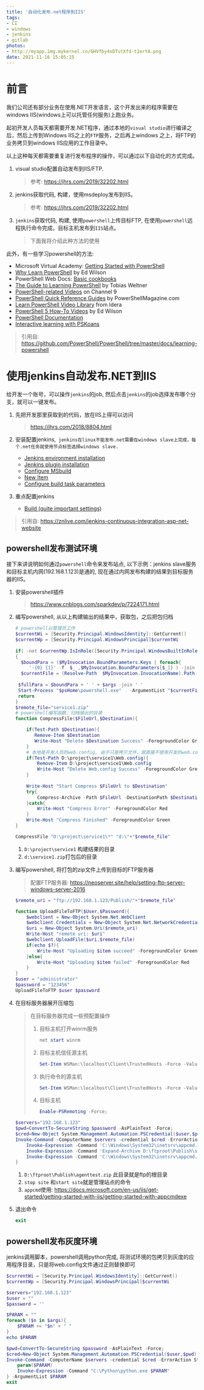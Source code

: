 ```yaml
---
title: '自动化发布.net程序到IIS'
tags:
- CI
- windows
- jenkins
- gitlab
photos:
- http://myapp.img.mykernel.cn/GHVfby4xDTutXfd-t2erYA.png
date: 2021-11-16 15:05:15
---
```


# 前言

我们公司还有部分业务在使用.NET开发语言，这个开发出来的程序需要在windows IIS(windows上可以托管任何服务)上跑业务。

起初开发人员每天都需要开发.NET程序，通过本地的`visual studio`进行编译之后，然后上传到Windows IIS之上的`FTP`服务，之后再上windows 之上，将FTP的业务拷贝到windows IIS应用的工作目录中。

以上这种每天都需要重复进行发布程序的操作，可以通过以下自动化的方式完成。

1. visual studio配置自动发布到IIS/FTP.

   > 参考: https://jhrs.com/2019/32202.html

2. jenkins获取代码, 构建，使用msdeploy发布到IIS。

   > 参考:  https://jhrs.com/2019/32202.html

3. `jenkins`获取代码, 构建,   使用`powershell`上传目标FTP, 在使用`powershell`远程执行命令完成，目标主机发布到`IIS`站点。 

   > 下面我将介绍此种方法的使用



此外，有一些学习powershell的方法:

- Microsoft Virtual Academy: [Getting Started with PowerShell](https://channel9.msdn.com/Series/GetStartedPowerShell3)
- [Why Learn PowerShell](https://blogs.technet.microsoft.com/heyscriptingguy/2014/10/18/weekend-scripter-why-learn-powershell/) by Ed Wilson
- PowerShell Web Docs: [Basic cookbooks](https://docs.microsoft.com/powershell/scripting/samples/sample-scripts-for-administration)
- [The Guide to Learning PowerShell](https://www.idera.com/resourcecentral/whitepapers/powershell-ebook) by Tobias Weltner
- [PowerShell-related Videos](https://channel9.msdn.com/Search?term=powershell#ch9Search) on Channel 9
- [PowerShell Quick Reference Guides](https://www.powershellmagazine.com/2014/04/24/windows-powershell-4-0-and-other-quick-reference-guides/) by PowerShellMagazine.com
- [Learn PowerShell Video Library](https://community.idera.com/database-tools/powershell/video_library/) from Idera
- [PowerShell 5 How-To Videos](https://blogs.technet.microsoft.com/tommypatterson/2015/09/04/ed-wilsons-powershell5-videos-now-on-channel9-2/) by Ed Wilson
- [PowerShell Documentation](https://docs.microsoft.com/powershell)
- [Interactive learning with PSKoans](https://aka.ms/pskoans)

> 引用自:  https://github.com/PowerShell/PowerShell/tree/master/docs/learning-powershell

<!--more-->



# 使用jenkins自动发布.NET到IIS

给开发一个账号，可以操作`jenkins`的job, 然后点击`jenkins`的job选择发布哪个分支，就可以一键发布。

1. 先把开发那里获取到的代码，放在IIS上得可以访问

   > https://jhrs.com/2018/8804.html

2. 安装配置jenkins,` jenkins在linux不能发布.net需要在windows slave上完成，每个.net任务就使用节点标签选择windows slave.`
   - [Jenkins environment installation](https://znlive.com/jenkins-continuous-integration-asp-net-website#Jenkins_environment_installation)
   - [Jenkins plugin installation](https://znlive.com/jenkins-continuous-integration-asp-net-website#Jenkins_plugin_installation)
   - [Configure MSbuild](https://znlive.com/jenkins-continuous-integration-asp-net-website#Configure_MSbuild)
   - [New Item](https://znlive.com/jenkins-continuous-integration-asp-net-website#New_Item)
   - [Configure build task parameters](https://znlive.com/jenkins-continuous-integration-asp-net-website#Configure_build_task_parameters)

3. 重点配置jenkins
   - [Build (quite important settings)](https://znlive.com/jenkins-continuous-integration-asp-net-website#Build_quite_important_settings)

> 引用自: https://znlive.com/jenkins-continuous-integration-asp-net-website

## powershell发布测试环境

接下来讲说明如何通过`powershell`命令来发布站点, 以下示例：jenkins slave服务和目标主机内网(192.168.1.123)是通的, 现在通过内网发布构建的结果到目标服务器的IIS。

1. 安装powershell插件

   > https://www.cnblogs.com/sparkdev/p/7224171.html

2. 编写powershell, 从以上构建输出的结果中，获取包，之后把包归档

   ```powershell
   # powershell以管理员工作
   $currentWi = [Security.Principal.WindowsIdentity]::GetCurrent()
   $currentWp = [Security.Principal.WindowsPrincipal]$currentWi
    
   if( -not $currentWp.IsInRole([Security.Principal.WindowsBuiltInRole]::Administrator))
   {
     $boundPara = ($MyInvocation.BoundParameters.Keys | foreach{
        '-{0} {1}' -f  $_ ,$MyInvocation.BoundParameters[$_]} ) -join ' '
     $currentFile = (Resolve-Path  $MyInvocation.InvocationName).Path
    
    $fullPara = $boundPara + ' ' + $args -join ' '
    Start-Process "$psHome\powershell.exe"   -ArgumentList "$currentFile $fullPara"   -verb runas
    return
   }
   $remote_file="service1.zip"
   # powershell编写函数，归档输出的目录
   function CompressFile($FileUrl,$Destination){
   
       if(Test-Path $Destination){
          Remove-Item $Destination
          Write-Host "Delete $Destination Success" -ForegroundColor Green
       }
       # 本地是开发人员的web.config, 由于只是拷贝文件，就直接不使用开发的web.config即可
       if(Test-Path D:\project\service1\Web.config){
           Remove-Item D:\project\service1\Web.config
           Write-Host "Delete Web.config Success" -ForegroundColor Green
       }
       
       Write-Host "Start Compress $FileUrl to $Destination"
       try{
           Compress-Archive -Path $FileUrl -DestinationPath $Destination
       }catch{
           Write-Host "Compress Error" -ForegroundColor Red
       }
       Write-Host "Compress Finished" -ForegroundColor Green
   }
   
   CompressFile "D:\project\service1\*" "d:\"+"$remote_file"
   ```

   1. `D:\project\service1` 构建结果的目录
   2. `d:\service1.zip`打包后的目录

3. 编写powershell, 将打包的zip文件上传到目标的FTP服务器

   > 配置FTP服务器:  https://neoserver.site/help/setting-ftp-server-windows-server-2016

   ```powershell
   $remote_uri = "ftp://192.168.1.123/Publish/"+"$remote_file"
   
   function UploadFileToFTP($User,$Password){
       $webclient = New-Object System.Net.WebClient
       $webclient.Credentials = New-Object System.Net.NetworkCredential($user,$password)  
       $uri = New-Object System.Uri($remote_uri) 
       Write-Host "remote uri: $uri"
       $webclient.UploadFile($uri,$remote_file)
       if(echo $?){
           Write-Host "Uploading $item succeed" -ForegroundColor Green
       }else{
           Write-Host "Uploading $item failed" -ForegroundColor Red
       }
   }
   $user = "administrator"
   $password = "123456"
   UploadFileToFTP $user $password
   ```

4. 在目标服务器展开压缩包

   > 在目标服务器完成一些预配置操作
   >
   > 1. 目标主机打开winrm服务
   >
   >    ```powershell
   >    net start winrm
   >    ```
   >
   > 2. 目标主机信任源主机
   >
   >    ```powershell
   >    Set-Item WSMan:\localhost\Client\TrustedHosts -Force -Value '发起powershell命令的主机IP'
   >    ```
   >
   > 3. 执行命令的源主机
   >
   >    ```powershell
   >    Set-Item WSMan:\localhost\Client\TrustedHosts -Force -Value '*'
   >    ```
   >    
   >    
   >    
   > 3. 目标主机
   >
   >    ```powershell
   >    Enable-PSRemoting -Force;
   >    ```

   ```powershell
   $servers="192.168.1.123"
   $pwd=ConvertTo-SecureString $password -AsPlainText -Force; 
   $cred=New-Object System.Management.Automation.PSCredential($user,$pwd); 
   Invoke-Command -ComputerName $servers -credential $cred -ErrorAction Stop -ScriptBlock {
       Invoke-Expression -Command 'C:\Windows\System32\inetsrv\appcmd.exe stop site "demo" ' 
       Invoke-Expression -Command 'Expand-Archive D:\ftproot\Publish\service1.zip D:\demo -f' 
       Invoke-Expression -Command 'C:\Windows\System32\inetsrv\appcmd.exe start site "demo" ' 
   }
   ```

   1. `D:\ftproot\Publish\agenttest.zip` 此目录就是ftp的根目录
   2. `stop site` 和`start site`就是管理站点的命令
   2. `appcmd`使用: https://docs.microsoft.com/en-us/iis/get-started/getting-started-with-iis/getting-started-with-appcmdexe

5. 退出命令

   ```powershell
   exit
   ```

   

## powershell发布灰度环境

jenkins调用脚本，powershell调用python完成, 将测试环境的包拷贝到灰度的应用程序目录，只是将web.config文件通过正则替换即可

```powershell
$currentWi = [Security.Principal.WindowsIdentity]::GetCurrent()
$currentWp = [Security.Principal.WindowsPrincipal]$currentWi

$servers="192.168.1.123"
$user = ""
$password = ''

$PARAM = ""
foreach ($n in $args){
    $PARAM += "$n" + " "
}
echo $PARAM

$pwd=ConvertTo-SecureString $password -AsPlainText -Force; 
$cred=New-Object System.Management.Automation.PSCredential($user,$pwd); 
Invoke-Command -ComputerName $servers -credential $cred -ErrorAction Stop -ScriptBlock {
    param($PARAM)
    Invoke-Expression -Command "C:\Python\python.exe $PARAM" 
} -ArgumentList $PARAM
exit
```

